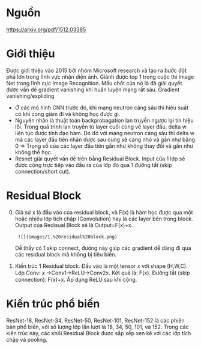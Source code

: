 # Nguồn
https://arxiv.org/pdf/1512.03385
# Giới thiệu
Được giới thiệu vào 2015 bởi nhòm Microsoft research và tạo ra bước đột phá lớn trong lĩnh vực nhận diện ảnh. Giành được top 1 trong cuộc thi Image Net trong lĩnh cực Image Recognition. Mấu chốt của nó là đã giải quyết được vấn đề gradient vanishing khi huấn luyện mạng rất sâu.
Gradient vanishing/expliding
- Ở các mô hình CNN trước đó, khi mạng neutron càng sâu thì hiệu suất có khi cong giảm đi và không học được gì. 
- Nguyên nhân là thuật toán backprobagation lan truyền ngược lại tín hiệu lỗi. Trong quá trình lan truyền từ layer cuối cùng về layer đầu, delta w liên tục được tính đạo hàm. Do đó với mạng neutron càng sâu thì delta w mà các layer đầu tiên nhận được sau cùng sẽ càng nhỏ và gần như bằng 0 => Trọng số của các layer đầu tiên gần như không thay đổi và gần như không thể học.
- Resnet giải quyết vấn đề trên bằng Residual Block. Input của 1 lớp sẽ được cộng trực tiêp vào đầu ra của lớp đó qua 1 đường tắt (skip connection/short cut).
# Residual Block
0. Giả sử x là đầu vào của residual block, và F(x) là hàm học được qua một hoặc nhiều lớp tích chập (Convolution) hay là các layer bên trong block. Output của Redisual Block sẽ là Output=F(x)+x.

        ![](images/1.%20residual%20block.png)

    Dễ thấy có 1 skip connect, đường này giúp các gradient dễ dàng đi qua các residual block mà không bị tiêu biến.

1. Kiến trúc 1 Residual block.
    Đầu vào là một tensor 𝑥 với shape (H,W,C).
    Lớp Conv: 𝑥 →Conv1→ReLU→Conv2x.
    Kết quả là: F(x).
    Đường tắt (skip connection): F(x)+x.
    Áp dụng ReLU sau khi cộng.

# Kiến trúc phổ biến
ResNet-18, ResNet-34, ResNet-50, ResNet-101, ResNet-152 là các phiên bản phổ biến, với số lượng lớp lần lượt là 18, 34, 50, 101, và 152.
Trong các kiến trúc này, các khối Residual Block được sắp xếp xen kẽ với các lớp tích chập và pooling.
